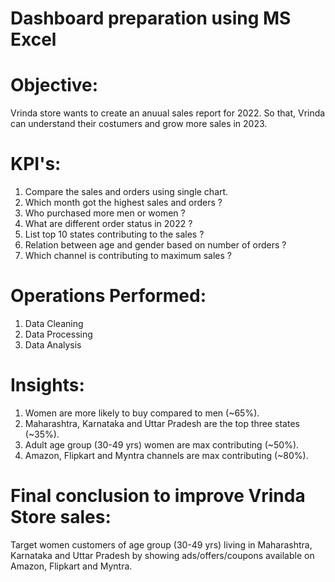 # Dashboard preparation using MS Excel

# Objective: 
Vrinda store wants to create an anuual sales report for 2022. So that, Vrinda can understand their costumers and grow more sales in 2023.

# KPI's:
1. Compare the sales and orders using single chart.
2. Which month got the highest sales and orders ?
3. Who purchased more men or women ?
4. What are different order status in 2022 ?
5. List top 10 states contributing to the sales ?
6. Relation between age and gender based on number of orders ?
7. Which channel is contributing to maximum sales ?

# Operations Performed:
1. Data Cleaning
2. Data Processing
3. Data Analysis

# Insights:
1. Women are more likely to buy compared to men (~65%).
2. Maharashtra, Karnataka and Uttar Pradesh are the top three states (~35%).
3. Adult age group (30-49 yrs) women are max contributing (~50%).
4. Amazon, Flipkart and Myntra channels are max contributing (~80%).

# Final conclusion to improve Vrinda Store sales:
Target women customers of age group (30-49 yrs) living in Maharashtra, Karnataka and Uttar Pradesh by showing ads/offers/coupons available on Amazon, Flipkart and Myntra.
